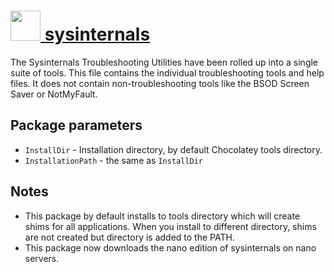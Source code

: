 # [<img src="https://cdn.rawgit.com/chocolatey/chocolatey-coreteampackages/8a042fbe6c07391d0c2da13f638b1fdde474850f/icons/sysinternals.png" height="48" width="48" /> sysinternals](https://chocolatey.org/packages/sysinternals)

The Sysinternals Troubleshooting Utilities have been rolled up into a single suite of tools.
This file contains the individual troubleshooting tools and help files.
It does not contain non-troubleshooting tools like the BSOD Screen Saver or NotMyFault.

## Package parameters

- `InstallDir` - Installation directory, by default Chocolatey tools directory.
- `InstallationPath` - the same as `InstallDir`

## Notes

- This package by default installs to tools directory which will create shims for all applications. When you install to different directory, shims are not created but directory is added to the PATH.
- This package now downloads the nano edition of sysinternals on nano servers.
